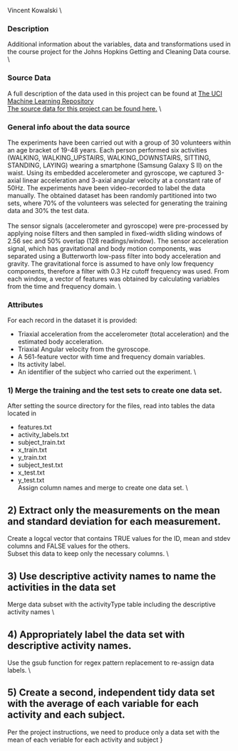 
Vincent Kowalski
\
### Description
Additional information about the variables, data and transformations used in the course project for the Johns Hopkins Getting and Cleaning Data course.
\
### Source Data
A full description of the data used in this project can be found at [The UCI Machine Learning Repository](http://archive.ics.uci.edu/ml/datasets/Human+Activity+Recognition+Using+Smartphones)
\
[The source data for this project can be found here.](https://d396qusza40orc.cloudfront.net/getdata%2Fprojectfiles%2FUCI%20HAR%20Dataset.zip)
\
### General info about the data source 
The experiments have been carried out with a group of 30 volunteers within an age bracket of 19-48 years. Each person performed six activities (WALKING, WALKING_UPSTAIRS, WALKING_DOWNSTAIRS, SITTING, STANDING, LAYING) wearing a smartphone (Samsung Galaxy S II) on the waist. Using its embedded accelerometer and gyroscope, we captured 3-axial linear acceleration and 3-axial angular velocity at a constant rate of 50Hz. The experiments have been video-recorded to label the data manually. The obtained dataset has been randomly partitioned into two sets, where 70% of the volunteers was selected for generating the training data and 30% the test data. \
\
The sensor signals (accelerometer and gyroscope) were pre-processed by applying noise filters and then sampled in fixed-width sliding windows of 2.56 sec and 50% overlap (128 readings/window). The sensor acceleration signal, which has gravitational and body motion components, was separated using a Butterworth low-pass filter into body acceleration and gravity. The gravitational force is assumed to have only low frequency components, therefore a filter with 0.3 Hz cutoff frequency was used. From each window, a vector of features was obtained by calculating variables from the time and frequency domain.
\
### Attributes 
For each record in the dataset it is provided: 
- Triaxial acceleration from the accelerometer (total acceleration) and the estimated body acceleration.
- Triaxial Angular velocity from the gyroscope. 
- A 561-feature vector with time and frequency domain variables. 
- Its activity label.
- An identifier of the subject who carried out the experiment.
\
### 1) Merge the training and the test sets to create one data set.
After setting the source directory for the files, read into tables the data located in
- features.txt
- activity_labels.txt
- subject_train.txt
- x_train.txt
- y_train.txt
- subject_test.txt
- x_test.txt
- y_test.txt
\
Assign column names and merge to create one data set.
\
## 2) Extract only the measurements on the mean and standard deviation for each measurement. 
Create a logcal vector that contains TRUE values for the ID, mean and stdev columns and FALSE values for the others.\
Subset this data to keep only the necessary columns.
\
## 3) Use descriptive activity names to name the activities in the data set
Merge data subset with the activityType table including the descriptive activity names
\
## 4) Appropriately label the data set with descriptive activity names.
Use the gsub function for regex pattern replacement to re-assign data labels.
\
## 5) Create a second, independent tidy data set with the average of each variable for each activity and each subject. 
Per the project instructions, we need to produce only a data set with the mean of each veriable for each activity and subject
}
